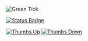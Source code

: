 ![Green Tick](https://img.shields.io/badge/status-approved-brightgreen)

[![Status Badge](https://img.shields.io/badge/status-new-lightgrey)](https://github.com/carmenlup/gh-actions-practice/actions/workflows/update-readme.yaml/dispatches)

[![Thumbs Up](https://img.icons8.com/emoji/48/000000/thumbs-up.png)](https://github.com/carmenlup/gh-actions-practice/blob/main/ADRApproval.md)
[![Thumbs Down](https://img.icons8.com/?size=48&id=cPJTvqEzTYvb&format=png&color=000000)](https://github.com/carmenlup/gh-actions-practice/blob/main/ADRApproval.md)
